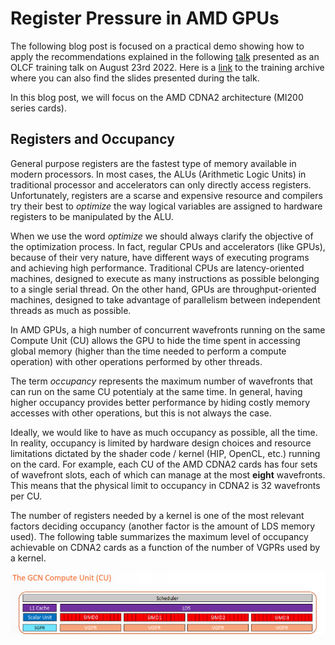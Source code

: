 # Register Pressure in AMD GPUs #

The following blog post is focused on a practical demo showing how to apply the recommendations explained in the following [talk](https://vimeo.com/742349001) presented as an
OLCF training talk on August 23rd 2022. Here is a [link](https://docs.olcf.ornl.gov/training/training_archive.html) to the training archive where you can also find the slides
presented during the talk.

In this blog post, we will focus on the AMD CDNA2 architecture (MI200 series cards).

## Registers and Occupancy ##

General purpose registers are the fastest type of memory available in modern processors. In most cases, the ALUs (Arithmetic Logic Units) in traditional processor and accelerators can only directly access registers.
Unfortunately, registers are a scarse and expensive resource and compilers try their best to *optimize* the way logical variables are assigned to hardware registers to be manipulated by the ALU.

When we use the word *optimize* we should always clarify the objective of the optimization process. In fact, regular CPUs and accelerators (like GPUs), because of their very nature, have different ways of executing programs and achieving high performance.
Traditional CPUs are latency-oriented machines, designed to execute as many instructions as possible belonging to a single serial thread. On the other hand, GPUs are throughput-oriented machines, designed to take advantage
of parallelism between independent threads as much as possible.

In AMD GPUs, a high number of concurrent wavefronts running on the same Compute Unit (CU) allows the GPU to hide the time spent in accessing global memory (higher than the time needed to perform a compute operation) with other operations performed by other threads.

The term *occupancy* represents the maximum number of wavefronts that can run on the same CU potentialy at the same time. In general, having higher occupancy provides better performance by hiding costly memory accesses with other operations, but this is not always the case.

Ideally, we would like to have as much occupancy as possible, all the time. In reality, occupancy is limited by hardware design choices and resource limitations dictated by the shader code / kernel (HIP, OpenCL, etc.) running on the card.
For example, each CU of the AMD CDNA2 cards has four sets of wavefront slots, each of which can manage at the most **eight** wavefronts. This means that the physical limit to occupancy in CDNA2 is 32 wavefronts per CU.

The number of registers needed by a kernel is one of the most relevant factors deciding occupancy (another factor is the amount of LDS memory used).
The following table summarizes the maximum level of occupancy achievable on CDNA2 cards as a function of the number of VGPRs used by a kernel.

![GCN Compute Unit](img/gcn_compute_unit.png)


